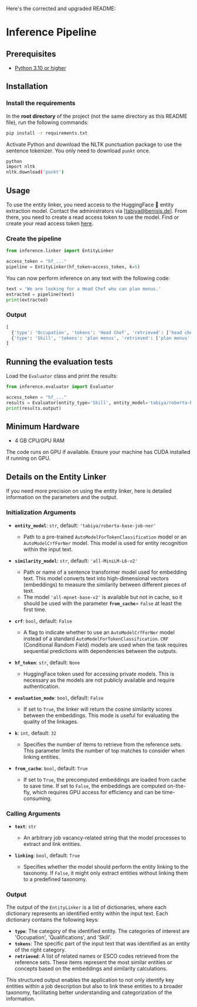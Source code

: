 Here's the corrected and upgraded README:

# Inference Pipeline

## Prerequisites

- [Python 3.10 or higher](https://www.python.org/downloads/)

## Installation

### Install the requirements

In the **root directory** of the project (not the same directory as this README file), run the following commands:

```bash
pip install -r requirements.txt
```

Activate Python and download the NLTK punctuation package to use the sentence tokenizer. You only need to download `punkt` once.

```bash
python
import nltk
nltk.download('punkt')
```

## Usage

To use the entity linker, you need access to the HuggingFace 🤗 entity extraction model. Contact the administrators via [tabiya@benisis.de]. From there, you need to create a read access token to use the model. Find or create your read access token [here](https://huggingface.co/settings/tokens).

### Create the pipeline

```python
from inference.linker import EntityLinker

access_token = "hf_..."
pipeline = EntityLinker(hf_token=access_token, k=5)
```

You can now perform inference on any text with the following code:

```python
text = 'We are looking for a Head Chef who can plan menus.'
extracted = pipeline(text)
print(extracted)
```

### Output

```python
[
  {'type': 'Occupation', 'tokens': 'Head Chef', 'retrieved': ['head chef', 'industrial head chef', 'head pastry chef', 'chef', 'kitchen chef']},
  {'type': 'Skill', 'tokens': 'plan menus', 'retrieved': ['plan menus', 'plan patient menus', 'present menus', 'plan schedule', 'plan engineering activities']}
]
```

## Running the evaluation tests

Load the `Evaluator` class and print the results:

```python
from inference.evaluator import Evaluator

access_token = "hf_..."
results = Evaluator(entity_type='Skill', entity_model='tabiya/roberta-base-job-ner', similarity_model='all-MiniLM-L6-v2', crf=False, evaluation_mode=True, hf_token=access_token)
print(results.output)
```

## Minimum Hardware

- 4 GB CPU/GPU RAM

The code runs on GPU if available. Ensure your machine has CUDA installed if running on GPU.

## Details on the Entity Linker

If you need more precision on using the entity linker, here is detailed information on the parameters and the output.

### Initialization Arguments

- **`entity_model`**: `str`, default: `'tabiya/roberta-base-job-ner'`
  - Path to a pre-trained `AutoModelForTokenClassification` model or an `AutoModelCrfForNer` model. This model is used for entity recognition within the input text.
  
- **`similarity_model`**: `str`, default: `'all-MiniLM-L6-v2'`
  - Path or name of a sentence transformer model used for embedding text. This model converts text into high-dimensional vectors (embeddings) to measure the similarity between different pieces of text.
  - The model `'all-mpnet-base-v2'` is available but not in cache, so it should be used with the parameter **`from_cache`**= `False` at least the first time.
  
- **`crf`**: `bool`, default: `False`
  - A flag to indicate whether to use an `AutoModelCrfForNer` model instead of a standard `AutoModelForTokenClassification`. `CRF` (Conditional Random Field) models are used when the task requires sequential predictions with dependencies between the outputs.
  
- **`hf_token`**: `str`, default: `None`
  - HuggingFace token used for accessing private models. This is necessary as the models are not publicly available and require authentication.
  
- **`evaluation_mode`**: `bool`, default: `False`
  - If set to `True`, the linker will return the cosine similarity scores between the embeddings. This mode is useful for evaluating the quality of the linkages.
  
- **`k`**: `int`, default: `32`
  - Specifies the number of items to retrieve from the reference sets. This parameter limits the number of top matches to consider when linking entities.
  
- **`from_cache`**: `bool`, default: `True`
  - If set to `True`, the precomputed embeddings are loaded from cache to save time. If set to `False`, the embeddings are computed on-the-fly, which requires GPU access for efficiency and can be time-consuming.

### Calling Arguments

- **`text`**: `str`
  - An arbitrary job vacancy-related string that the model processes to extract and link entities.
  
- **`linking`**: `bool`, default: `True`
  - Specifies whether the model should perform the entity linking to the taxonomy. If `False`, it might only extract entities without linking them to a predefined taxonomy.

### Output

The output of the `EntityLinker` is a list of dictionaries, where each dictionary represents an identified entity within the input text. Each dictionary contains the following keys:

- **`type`**: The category of the identified entity. The categories of interest are 'Occupation', 'Qualifications', and 'Skill'.
- **`tokens`**: The specific part of the input text that was identified as an entity of the right category.
- **`retrieved`**: A list of related names or ESCO codes retrieved from the reference sets. These items represent the most similar entities or concepts based on the embeddings and similarity calculations.

This structured output enables the application to not only identify key entities within a job description but also to link these entities to a broader taxonomy, facilitating better understanding and categorization of the information.